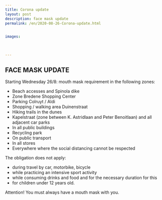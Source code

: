 ```yaml
---
title: Corona update
layout: post
description: face mask update
permalink: /en/2020-08-26-Corona-update.html

    
images: 
    
    
    
---
```


## FACE MASK UPDATE

Starting Wednesday 26/8: mouth mask requirement in the following zones:

- Beach accesses and Spinola dike
- Zone Bredene Shopping Center
- Parking Colruyt / Aldi
- Shopping / walking area Duinenstraat
- Hiking trails in the dunes
- Kapelstraat (zone between K. Astridlaan and Peter Benoitlaan) and all adjacent car parks
- In all public buildings
- Recycling park
- On public transport
- In all stores
- Everywhere where the social distancing cannot be respected


The obligation does not apply:
- during travel by car, motorbike, bicycle
- while practicing an intensive sport activity
- while consuming drinks and food and for the necessary duration for this
- for children under 12 years old.

Attention! You must always have a mouth mask with you.


